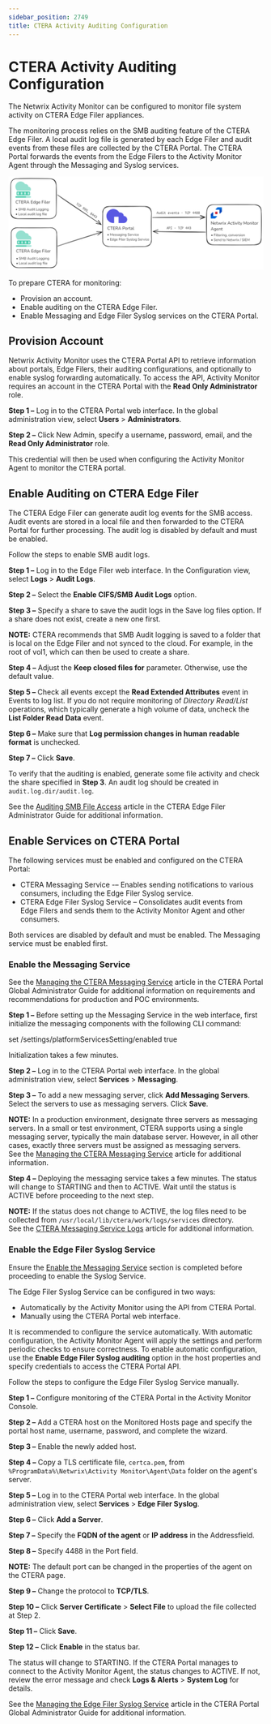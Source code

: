 ```yaml
---
sidebar_position: 2749
title: CTERA Activity Auditing Configuration
---
```


# CTERA Activity Auditing Configuration

The Netwrix Activity Monitor can be configured to monitor file system activity on CTERA Edge Filer appliances.

The monitoring process relies on the SMB auditing feature of the CTERA Edge Filer. A local audit log file is generated by each Edge Filer and audit events from these files are collected by the CTERA Portal. The CTERA Portal forwards the events from the Edge Filers to the Activity Monitor Agent through the Messaging and Syslog services.

![Monitoring Process -CTERA Portal](../../../../../static/images/ActivityMonitor_8.0/Content/Resources/Images/ActivityMonitor/Requirements/CteraSyslogMsg.png "Monitoring Process -CTERA Portal")

To prepare CTERA for monitoring:

* Provision an account.
* Enable auditing on the CTERA Edge Filer.
* Enable Messaging and Edge Filer Syslog services on the CTERA Portal.

## Provision Account

Netwrix Activity Monitor uses the CTERA Portal API to retrieve information about portals, Edge Filers, their auditing configurations, and optionally to enable syslog forwarding automatically. To access the API, Activity Monitor requires an account in the CTERA Portal with the **Read Only Administrator** role.

**Step 1 –** Log in to the CTERA Portal web interface. In the global administration view, select **Users** > **Administrators**.

**Step 2 –** Click New Admin, specify a username, password, email, and the **Read Only Administrator** role.

This credential will then be used when configuring the Activity Monitor Agent to monitor the CTERA portal.

## Enable Auditing on CTERA Edge Filer

The CTERA Edge Filer can generate audit log events for the SMB access. Audit events are stored in a local file and then forwarded to the CTERA Portal for further processing. The audit log is disabled by default and must be enabled.

Follow the steps to enable SMB audit logs.

**Step 1 –** Log in to the Edge Filer web interface. In the Configuration view, select **Logs** > **Audit Logs**.

**Step 2 –** Select the **Enable CIFS/SMB Audit Logs** option.

**Step 3 –** Specify a share to save the audit logs in the Save log files option. If a share does not exist, create a new one first.

**NOTE:** CTERA recommends that SMB Audit logging is saved to a folder that is local on the Edge Filer and not synced to the cloud. For example, in the root of vol1, which can then be used to create a share.

**Step 4 –** Adjust the **Keep closed files for** parameter. Otherwise, use the default value.

**Step 5 –** Check all events except the **Read Extended Attributes** event in Events to log list. If you do not require monitoring of *Directory Read/List* operations, which typically generate a high volume of data, uncheck the **List Folder Read Data** event.

**Step 6 –** Make sure that **Log permission changes in human readable format** is unchecked.

**Step 7 –** Click **Save**.

To verify that the auditing is enabled, generate some file activity and check the share specified in **Step 3**. An audit log should be created in `audit.log.dir/audit.log`.

See the [Auditing SMB File Access](https://kb.ctera.com/docs/auditing-smb-file-access-5 "Auditing SMB File Access") article in the CTERA Edge Filer Administrator Guide for additional information.

## Enable Services on CTERA Portal

The following services must be enabled and configured on the CTERA Portal:

* CTERA Messaging Service -– Enables sending notifications to various consumers, including the Edge Filer Syslog service.
* CTERA Edge Filer Syslog Service – Consolidates audit events from Edge Filers and sends them to the Activity Monitor Agent and other consumers.

Both services are disabled by default and must be enabled. The Messaging service must be enabled first.

### Enable the Messaging Service

See the [Managing the CTERA Messaging Service](https://kb.ctera.com/docs/managing-the-ctera-messaging-service-2) article in the CTERA Portal Global Administrator Guide for additional information on requirements and recommendations for production and POC environments.

**Step 1 –** Before setting up the Messaging Service in the web interface, first initialize the messaging components with the following CLI command:

set /settings/platformServicesSetting/enabled true

Initialization takes a few minutes.

**Step 2 –** Log in to the CTERA Portal web interface. In the global administration view, select **Services** > **Messaging**.

**Step 3 –** To add a new messaging server, click **Add Messaging Servers**. Select the servers to use as messaging servers. Click **Save**.

**NOTE:** In a production environment, designate three servers as messaging servers. In a small or test environment, CTERA supports using a single messaging server, typically the main database server. However, in all other cases, exactly three servers must be assigned as messaging servers.  
See the [Managing the CTERA Messaging Service](https://kb.ctera.com/docs/managing-the-ctera-messaging-service-2 "Managing the CTERA Messaging Service") article for additional information.

**Step 4 –** Deploying the messaging service takes a few minutes. The status will change to STARTING and then to ACTIVE. Wait until the status is ACTIVE before proceeding to the next step.

**NOTE:** If the status does not change to ACTIVE, the log files need to be collected from `/usr/local/lib/ctera/work/logs/services` directory.   
See the [CTERA Messaging Service Logs](https://kb.ctera.com/docs/setting-up-the-ctera-messaging-service-2#ctera-messaging-service-logs "CTERA Messaging Service Logs") article for additional information.

### Enable the Edge Filer Syslog Service

Ensure the [Enable the Messaging Service](#Enable "Enable the Messaging Service") section is completed before proceeding to enable the Syslog Service.

The Edge Filer Syslog Service can be configured in two ways:

* Automatically by the Activity Monitor using the API from CTERA Portal.
* Manually using the CTERA Portal web interface.

It is recommended to configure the service automatically. With automatic configuration, the Activity Monitor Agent will apply the settings and perform periodic checks to ensure correctness. To enable automatic configuration, use the **Enable Edge Filer Syslog auditing** option in the host properties and specify credentials to access the CTERA Portal API.

Follow the steps to configure the Edge Filer Syslog Service manually.

**Step 1 –** Configure monitoring of the CTERA Portal in the Activity Monitor Console.

**Step 2 –**  Add a CTERA host on the Monitored Hosts page and specify the portal host name, username, password, and complete the wizard.

**Step 3 –** Enable the newly added host.

**Step 4 –** Copy a TLS certificate file, `certca.pem`, from `%ProgramData%\Netwrix\Activity Monitor\Agent\Data` folder on the agent's server.

**Step 5 –** Log in to the CTERA Portal web interface. In the global administration view, select **Services** > **Edge Filer Syslog**.

**Step 6 –** Click **Add a Server**.

**Step 7 –** Specify the **FQDN of the agent** or **IP address** in the Addressfield.

**Step 8 –** Specify 4488 in the Port field.

**NOTE:** The default port can be changed in the properties of the agent on the CTERA page.

**Step 9 –** Change the protocol to **TCP/TLS**.

**Step 10 –** Click **Server Certificate** > **Select File** to upload the file collected at Step 2.

**Step 11 –** Click **Save**.

**Step 12 –** Click **Enable** in the status bar.

The status will change to STARTING. If the CTERA Portal manages to connect to the Activity Monitor Agent, the status changes to ACTIVE. If not, review the error message and check **Logs & Alerts** > **System Log** for details.

See the [Managing the Edge Filer Syslog Service](https://kb.ctera.com/docs/managing-the-edge-filer-syslong-service "Managing the Edge Filer Syslog Service") article in the CTERA Portal Global Administrator Guide for additional information.